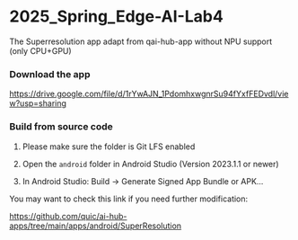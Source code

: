 # 2025_Spring_Edge-AI-Lab4

The Superresolution app adapt from qai-hub-app without NPU support (only CPU+GPU)

### Download the app
https://drive.google.com/file/d/1rYwAJN_1PdomhxwgnrSu94fYxfFEDvdl/view?usp=sharing

### Build from source code

1. Please make sure the folder is Git LFS enabled

2. Open the `android` folder in Android Studio (Version 2023.1.1 or newer)

3. In Android Studio: Build &rarr; Generate Signed App Bundle or APK...

You may want to check this link if you need further modification:

https://github.com/quic/ai-hub-apps/tree/main/apps/android/SuperResolution
